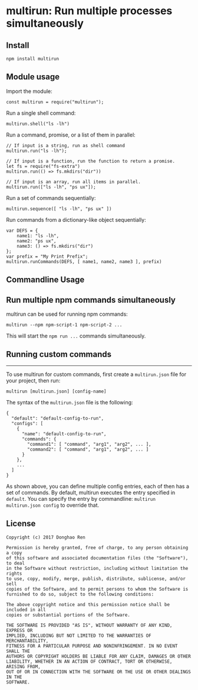 multirun: Run multiple processes simultaneously
====

Install
----

    npm install multirun

Module usage
----

Import the module:

    const multirun = require("multirun");

Run a single shell command:

    multirun.shell("ls -lh")

Run a command, promise, or a list of them in parallel:

    // If input is a string, run as shell command
    multirun.run("ls -lh");

    // If input is a function, run the function to return a promise.
    let fs = require("fs-extra")
    multirun.run(() => fs.mkdirs("dir"))

    // If input is an array, run all items in parallel.
    multirun.run(["ls -lh", "ps ux"]);

Run a set of commands sequentially:

    multirun.sequence([ "ls -lh", "ps ux" ])

Run commands from a dictionary-like object sequentially:

    var DEFS = {
        name1: "ls -lh",
        name2: "ps ux",
        name3: () => fs.mkdirs("dir")
    };
    var prefix = "My Print Prefix";
    multirun.runCommands(DEFS, [ name1, name2, name3 ], prefix)

Commandline Usage
----

## Run multiple npm commands simultaneously

multirun can be used for running npm commands:

    multirun --npm npm-script-1 npm-script-2 ...

This will start the `npm run ...` commands simultaneously.

## Running custom commands
----

To use multirun for custom commands, first create a `multirun.json` file for your project, then run:

    multirun [multirun.json] [config-name]

The syntax of the `multirun.json` file is the following:

    {
      "default": "default-config-to-run",
      "configs": [
        {
          "name": "default-config-to-run",
          "commands": {
            "command1": [ "command", "arg1", "arg2", ... ],
            "command2": [ "command", "arg1", "arg2", ... ]
          }
        },
        ...
      ]
    }

As shown above, you can define multiple config entries, each of then has a set of commands. By default, multirun executes the entry specified in `default`. You can specify the entry by commandline: `multirun multirun.json config` to override that.

License
----

    Copyright (c) 2017 Donghao Ren

    Permission is hereby granted, free of charge, to any person obtaining a copy
    of this software and associated documentation files (the "Software"), to deal
    in the Software without restriction, including without limitation the rights
    to use, copy, modify, merge, publish, distribute, sublicense, and/or sell
    copies of the Software, and to permit persons to whom the Software is
    furnished to do so, subject to the following conditions:

    The above copyright notice and this permission notice shall be included in all
    copies or substantial portions of the Software.

    THE SOFTWARE IS PROVIDED "AS IS", WITHOUT WARRANTY OF ANY KIND, EXPRESS OR
    IMPLIED, INCLUDING BUT NOT LIMITED TO THE WARRANTIES OF MERCHANTABILITY,
    FITNESS FOR A PARTICULAR PURPOSE AND NONINFRINGEMENT. IN NO EVENT SHALL THE
    AUTHORS OR COPYRIGHT HOLDERS BE LIABLE FOR ANY CLAIM, DAMAGES OR OTHER
    LIABILITY, WHETHER IN AN ACTION OF CONTRACT, TORT OR OTHERWISE, ARISING FROM,
    OUT OF OR IN CONNECTION WITH THE SOFTWARE OR THE USE OR OTHER DEALINGS IN THE
    SOFTWARE.